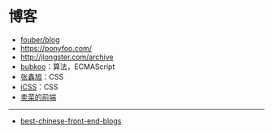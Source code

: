 博客
========

- [fouber/blog](https://github.com/fouber/blog)
- https://ponyfoo.com/
- http://jlongster.com/archive
- [bubkoo](http://bubkoo.com/archives/)：算法，ECMAScript
- [张鑫旭](http://www.zhangxinxu.com/)：CSS
- [iCSS](https://github.com/chokcoco/iCSS)：CSS
- [卖菜的前端](https://www.yuque.com/sxc/front)

---

- [best-chinese-front-end-blogs](https://github.com/FrankFang/best-chinese-front-end-blogs)
